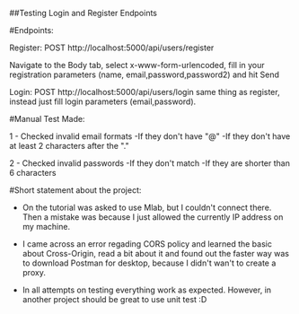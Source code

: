 ##Testing Login and Register Endpoints

#Endpoints:

Register: POST http://localhost:5000/api/users/register 

Navigate to the Body tab, select x-www-form-urlencoded, fill in your registration parameters (name, email,password,password2) and hit Send

Login: POST http://localhost:5000/api/users/login same thing as register, instead just fill login parameters (email,password).

#Manual Test Made:

1 - Checked invalid email formats
  -If they don't have "@"
  -If they don't have at least 2 characters after the "."

2 - Checked invalid passwords
  -If they don't match
  -If they are shorter than 6 characters

#Short statement about the project:

- On the tutorial was asked to use Mlab, but I couldn't connect there. Then a mistake was because I just allowed the currently IP address on my machine. 

- I came across an error regading CORS policy and learned the basic about Cross-Origin, read a bit about it and found out the faster way was to download Postman for desktop, because I didn't wan't to create a proxy.

- In all attempts on testing everything work as expected. However, in another project should be great to use unit test :D